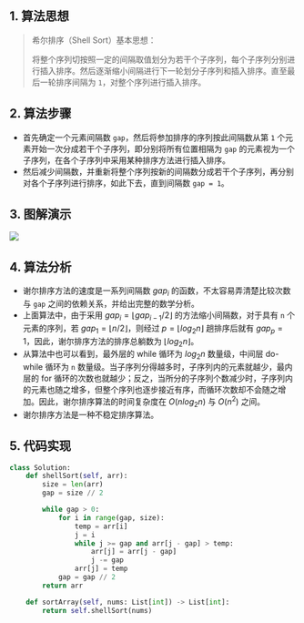 ## 1. 算法思想

> 希尔排序（Shell Sort）基本思想：
>
> 将整个序列切按照一定的间隔取值划分为若干个子序列，每个子序列分别进行插入排序。然后逐渐缩小间隔进行下一轮划分子序列和插入排序。直至最后一轮排序间隔为 `1`，对整个序列进行插入排序。
>

## 2. 算法步骤

- 首先确定一个元素间隔数 `gap`，然后将参加排序的序列按此间隔数从第 `1` 个元素开始一次分成若干个子序列，即分别将所有位置相隔为 `gap` 的元素视为一个子序列，在各个子序列中采用某种排序方法进行插入排序。
- 然后减少间隔数，并重新将整个序列按新的间隔数分成若干个子序列，再分别对各个子序列进行排序，如此下去，直到间隔数 `gap = 1`。

## 3. 图解演示

![](https://qcdn.itcharge.cn/images/20211019133645.png)

## 4. 算法分析

- 谢尔排序方法的速度是一系列间隔数 $gap_i$ 的函数，不太容易弄清楚比较次数与 `gap` 之间的依赖关系，并给出完整的数学分析。
- 上面算法中，由于采用 $gap_i = \lfloor gap_{i-1}/2 \rfloor$ 的方法缩小间隔数，对于具有 `n` 个元素的序列，若 $gap_1 = \lfloor n/2 \rfloor$，则经过 $p = \lfloor log_2 n \rfloor$ 趟排序后就有 $gap_p = 1$，因此，谢尔排序方法的排序总躺数为 $\lfloor log_2 n \rfloor$。
- 从算法中也可以看到，最外层的 while 循环为 $log_2 n$ 数量级，中间层 do-while 循环为 `n` 数量级。当子序列分得越多时，子序列内的元素就越少，最内层的 for 循环的次数也就越少；反之，当所分的子序列个数减少时，子序列内的元素也随之增多，但整个序列也逐步接近有序，而循环次数却不会随之增加。因此，谢尔排序算法的时间复杂度在 $O(n log_2 n)$ 与 $O(n^2)$ 之间。
- 谢尔排序方法是一种不稳定排序算法。

## 5. 代码实现

```Python
class Solution:
    def shellSort(self, arr):
        size = len(arr)
        gap = size // 2

        while gap > 0:
            for i in range(gap, size):
                temp = arr[i]
                j = i
                while j >= gap and arr[j - gap] > temp:
                    arr[j] = arr[j - gap]
                    j -= gap
                arr[j] = temp
            gap = gap // 2
        return arr

    def sortArray(self, nums: List[int]) -> List[int]:
        return self.shellSort(nums)
```

